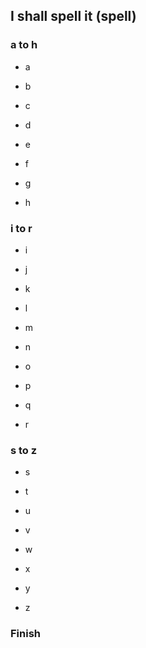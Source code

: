 ## I shall spell it (spell)<meta data-onselect-continue-in-branch data-onselect-continue-concat>

### a to h

- a

- b

- c

- d

- e

- f

- g

- h

### i to r 


- i 

- j

- k

- l

- m

- n

- o

- p

- q

- r


### s to z


- s

- t

- u

- v

- w

- x

- y

- z


### Finish <meta data-onselect-finish>
